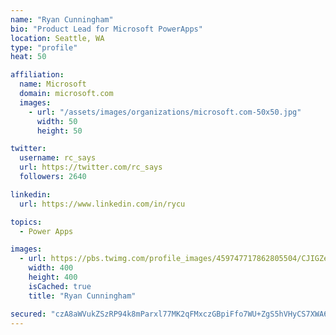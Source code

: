 ```yaml
---
name: "Ryan Cunningham"
bio: "Product Lead for Microsoft PowerApps"
location: Seattle, WA
type: "profile"
heat: 50

affiliation:
  name: Microsoft
  domain: microsoft.com
  images:
    - url: "/assets/images/organizations/microsoft.com-50x50.jpg"
      width: 50
      height: 50

twitter:
  username: rc_says
  url: https://twitter.com/rc_says
  followers: 2640

linkedin:
  url: https://www.linkedin.com/in/rycu

topics:
  - Power Apps

images:
  - url: https://pbs.twimg.com/profile_images/459747717862805504/CJIGZejd_400x400.png
    width: 400
    height: 400
    isCached: true
    title: "Ryan Cunningham"

secured: "czA8aWVukZSzRP94k8mParxl77MK2qFMxczGBpiFfo7WU+ZgS5hVHyCS7XWA65UftdKS8ua+jX9Zx7gUhjP1FqRGPpMa17C3ad4zJnHfR+3qgoyBeX2Kb3GWCoz/Np5BcI6sk0+BN+R8wuzznxWaCzMqNOrMB+hI0XGg8Qs/iiAfvNjRLIFzjXEjcE4T67gbvnp2Y4kYW8tLcU9SpfC2xfqQz4jZBqTPxbWvTz5HoKtmBPvQBq/BufpvRh5CqQRWqrsuxJ+IuO7p71NKiPVJlS4kTyAZSDUho+IGlKP2G2whBBVN9H/5QSaYj7h76tC1pjUUZ5Y0Msg4vR1EFBIS0JxlJMLp3zdIYA/Z4e0JkiisVrGU9ZZElFM7xTiE0qzayh8TugJ7pT1zCa0M27dXIg==;HHmKG6O4BvVPe2z4Pk+mhQ=="
---
```


